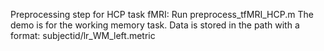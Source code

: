 Preprocessing step for HCP task fMRI:
Run preprocess_tfMRI_HCP.m 
The demo is for the working memory task.
Data is stored in the path with a format: subjectid/lr_WM_left.metric
